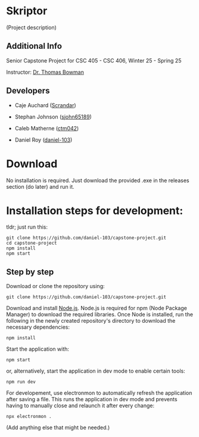 # Skriptor

(Project description)

## Additional Info

Senior Capstone Project for CSC 405 - CSC 406, Winter 25 - Spring 25

Instructor: [Dr. Thomas Bowman](https://www.latech.edu/faculty-staff/single-entry/name/thomas-bowman/)

## Developers

- Caje Auchard ([Scrandar](https://github.com/Scrandar))

- Stephan Johnson ([sjohn65189](https://github.com/sjohn65189))

- Caleb Matherne ([ctm042](https://github.com/ctm042))

- Daniel Roy ([daniel-103](https://github.com/daniel-103))

# Download

No installation is required. Just download the provided .exe in the releases section (do later) and run it.

# Installation steps for development:

tldr; just run this:
```
git clone https://github.com/daniel-103/capstone-project.git
cd capstone-project
npm install
npm start
```
## Step by step

Download or clone the repository using:
```
git clone https://github.com/daniel-103/capstone-project.git
```

Download and install [Node.js](https://nodejs.org/en/download/package-manager). Node.js is required for npm (Node Package Manager) to download the required libraries. Once Node is installed, run the following in the newly created repository's directory to download the necessary dependencies:
```
npm install
```

Start the application with:
```
npm start
```

or, alternatively, start the application in dev mode to enable certain tools:
```
npm run dev
```

For developement, use electronmon to automatically refresh the application after saving a file. This runs the application in dev mode and prevents having to manually close and relaunch it after every change:
```
npx electronmon .
```

(Add anything else that might be needed.)
